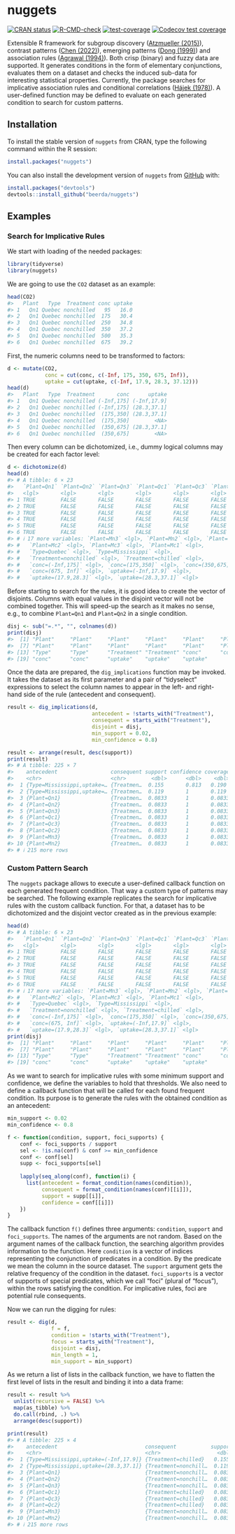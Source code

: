 
<!-- README.md is generated from README.Rmd. Please edit that file -->

# nuggets

<!-- badges: start -->

[![CRAN
status](https://www.r-pkg.org/badges/version/nuggets)](https://CRAN.R-project.org/package=nuggets)
[![R-CMD-check](https://github.com/beerda/nuggets/actions/workflows/R-CMD-check.yaml/badge.svg)](https://github.com/beerda/nuggets/actions/workflows/R-CMD-check.yaml)
[![test-coverage](https://github.com/beerda/nuggets/actions/workflows/test-coverage.yaml/badge.svg)](https://github.com/beerda/nuggets/actions/workflows/test-coverage.yaml)
[![Codecov test
coverage](https://codecov.io/gh/beerda/nuggets/branch/main/graph/badge.svg)](https://app.codecov.io/gh/beerda/nuggets?branch=main)
<!-- badges: end -->

Extensible R framework for subgroup discovery ([Atzmueller
(2015)](https://doi.org/10.1002/widm.1144)), contrast patterns ([Chen
(2022)](https://doi.org/10.48550/arXiv.2209.13556)), emerging patterns
([Dong (1999)](https://doi.org/10.1145/312129.312191%3E)) and
association rules ([Agrawal
(1994)](https://www.vldb.org/conf/1994/P487.PDF)). Both crisp (binary)
and fuzzy data are supported. It generates conditions in the form of
elementary conjunctions, evaluates them on a dataset and checks the
induced sub-data for interesting statistical properties. Currently, the
package searches for implicative association rules and conditional
correlations ([Hájek
(1978)](https://doi.org/10.1007/978-3-642-66943-9%3E)). A user-defined
function may be defined to evaluate on each generated condition to
search for custom patterns.

## Installation

To install the stable version of `nuggets` from CRAN, type the following
command within the R session:

``` r
install.packages("nuggets")
```

You can also install the development version of `nuggets` from
[GitHub](https://github.com/) with:

``` r
install.packages("devtools")
devtools::install_github("beerda/nuggets")
```

## Examples

### Search for Implicative Rules

We start with loading of the needed packages:

``` r
library(tidyverse)
library(nuggets)
```

We are going to use the `CO2` dataset as an example:

``` r
head(CO2)
#>   Plant   Type  Treatment conc uptake
#> 1   Qn1 Quebec nonchilled   95   16.0
#> 2   Qn1 Quebec nonchilled  175   30.4
#> 3   Qn1 Quebec nonchilled  250   34.8
#> 4   Qn1 Quebec nonchilled  350   37.2
#> 5   Qn1 Quebec nonchilled  500   35.3
#> 6   Qn1 Quebec nonchilled  675   39.2
```

First, the numeric columns need to be transformed to factors:

``` r
d <- mutate(CO2,
            conc = cut(conc, c(-Inf, 175, 350, 675, Inf)),
            uptake = cut(uptake, c(-Inf, 17.9, 28.3, 37.12)))
head(d)
#>   Plant   Type  Treatment       conc      uptake
#> 1   Qn1 Quebec nonchilled (-Inf,175] (-Inf,17.9]
#> 2   Qn1 Quebec nonchilled (-Inf,175] (28.3,37.1]
#> 3   Qn1 Quebec nonchilled  (175,350] (28.3,37.1]
#> 4   Qn1 Quebec nonchilled  (175,350]        <NA>
#> 5   Qn1 Quebec nonchilled  (350,675] (28.3,37.1]
#> 6   Qn1 Quebec nonchilled  (350,675]        <NA>
```

Then every column can be dichotomized, i.e., dummy logical columns may
be created for each factor level:

``` r
d <- dichotomize(d)
head(d)
#> # A tibble: 6 × 23
#>   `Plant=Qn1` `Plant=Qn2` `Plant=Qn3` `Plant=Qc1` `Plant=Qc3` `Plant=Qc2`
#>   <lgl>       <lgl>       <lgl>       <lgl>       <lgl>       <lgl>      
#> 1 TRUE        FALSE       FALSE       FALSE       FALSE       FALSE      
#> 2 TRUE        FALSE       FALSE       FALSE       FALSE       FALSE      
#> 3 TRUE        FALSE       FALSE       FALSE       FALSE       FALSE      
#> 4 TRUE        FALSE       FALSE       FALSE       FALSE       FALSE      
#> 5 TRUE        FALSE       FALSE       FALSE       FALSE       FALSE      
#> 6 TRUE        FALSE       FALSE       FALSE       FALSE       FALSE      
#> # ℹ 17 more variables: `Plant=Mn3` <lgl>, `Plant=Mn2` <lgl>, `Plant=Mn1` <lgl>,
#> #   `Plant=Mc2` <lgl>, `Plant=Mc3` <lgl>, `Plant=Mc1` <lgl>,
#> #   `Type=Quebec` <lgl>, `Type=Mississippi` <lgl>,
#> #   `Treatment=nonchilled` <lgl>, `Treatment=chilled` <lgl>,
#> #   `conc=(-Inf,175]` <lgl>, `conc=(175,350]` <lgl>, `conc=(350,675]` <lgl>,
#> #   `conc=(675, Inf]` <lgl>, `uptake=(-Inf,17.9]` <lgl>,
#> #   `uptake=(17.9,28.3]` <lgl>, `uptake=(28.3,37.1]` <lgl>
```

Before starting to search for the rules, it is good idea to create the
vector of disjoints. Columns with equal values in the disjoint vector
will not be combined together. This will speed-up the search as it makes
no sense, e.g., to combine `Plant=Qn1` and `Plant=Qn2` in a single
condition.

``` r
disj <- sub("=.*", "", colnames(d))
print(disj)
#>  [1] "Plant"     "Plant"     "Plant"     "Plant"     "Plant"     "Plant"    
#>  [7] "Plant"     "Plant"     "Plant"     "Plant"     "Plant"     "Plant"    
#> [13] "Type"      "Type"      "Treatment" "Treatment" "conc"      "conc"     
#> [19] "conc"      "conc"      "uptake"    "uptake"    "uptake"
```

Once the data are prepared, the `dig_implications` function may be
invoked. It takes the dataset as its first parameter and a pair of
“tidyselect” expressions to select the column names to appear in the
left- and right-hand side of the rule (antecedent and consequent).

``` r
result <- dig_implications(d,
                           antecedent = !starts_with("Treatment"),
                           consequent = starts_with("Treatment"),
                           disjoint = disj,
                           min_support = 0.02,
                           min_confidence = 0.8)

result <- arrange(result, desc(support))
print(result)
#> # A tibble: 225 × 7
#>    antecedent                 consequent support confidence coverage  lift count
#>    <chr>                      <chr>        <dbl>      <dbl>    <dbl> <dbl> <dbl>
#>  1 {Type=Mississippi,uptake=… {Treatmen…  0.155       0.813   0.190   1.63    16
#>  2 {Type=Mississippi,uptake=… {Treatmen…  0.119       1       0.119   2       10
#>  3 {Plant=Qn1}                {Treatmen…  0.0833      1       0.0833  2        7
#>  4 {Plant=Qn2}                {Treatmen…  0.0833      1       0.0833  2        7
#>  5 {Plant=Qn3}                {Treatmen…  0.0833      1       0.0833  2        7
#>  6 {Plant=Qc1}                {Treatmen…  0.0833      1       0.0833  2        7
#>  7 {Plant=Qc3}                {Treatmen…  0.0833      1       0.0833  2        7
#>  8 {Plant=Qc2}                {Treatmen…  0.0833      1       0.0833  2        7
#>  9 {Plant=Mn3}                {Treatmen…  0.0833      1       0.0833  2        7
#> 10 {Plant=Mn2}                {Treatmen…  0.0833      1       0.0833  2        7
#> # ℹ 215 more rows
```

### Custom Pattern Search

The `nuggets` package allows to execute a user-defined callback function
on each generated frequent condition. That way a custom type of patterns
may be searched. The following example replicates the search for
implicative rules with the custom callback function. For that, a dataset
has to be dichotomized and the disjoint vector created as in the
previous example:

``` r
head(d)
#> # A tibble: 6 × 23
#>   `Plant=Qn1` `Plant=Qn2` `Plant=Qn3` `Plant=Qc1` `Plant=Qc3` `Plant=Qc2`
#>   <lgl>       <lgl>       <lgl>       <lgl>       <lgl>       <lgl>      
#> 1 TRUE        FALSE       FALSE       FALSE       FALSE       FALSE      
#> 2 TRUE        FALSE       FALSE       FALSE       FALSE       FALSE      
#> 3 TRUE        FALSE       FALSE       FALSE       FALSE       FALSE      
#> 4 TRUE        FALSE       FALSE       FALSE       FALSE       FALSE      
#> 5 TRUE        FALSE       FALSE       FALSE       FALSE       FALSE      
#> 6 TRUE        FALSE       FALSE       FALSE       FALSE       FALSE      
#> # ℹ 17 more variables: `Plant=Mn3` <lgl>, `Plant=Mn2` <lgl>, `Plant=Mn1` <lgl>,
#> #   `Plant=Mc2` <lgl>, `Plant=Mc3` <lgl>, `Plant=Mc1` <lgl>,
#> #   `Type=Quebec` <lgl>, `Type=Mississippi` <lgl>,
#> #   `Treatment=nonchilled` <lgl>, `Treatment=chilled` <lgl>,
#> #   `conc=(-Inf,175]` <lgl>, `conc=(175,350]` <lgl>, `conc=(350,675]` <lgl>,
#> #   `conc=(675, Inf]` <lgl>, `uptake=(-Inf,17.9]` <lgl>,
#> #   `uptake=(17.9,28.3]` <lgl>, `uptake=(28.3,37.1]` <lgl>
print(disj)
#>  [1] "Plant"     "Plant"     "Plant"     "Plant"     "Plant"     "Plant"    
#>  [7] "Plant"     "Plant"     "Plant"     "Plant"     "Plant"     "Plant"    
#> [13] "Type"      "Type"      "Treatment" "Treatment" "conc"      "conc"     
#> [19] "conc"      "conc"      "uptake"    "uptake"    "uptake"
```

As we want to search for implicative rules with some minimum support and
confidence, we define the variables to hold that thresholds. We also
need to define a callback function that will be called for each found
frequent condition. Its purpose is to generate the rules with the
obtained condition as an antecedent:

``` r
min_support <- 0.02
min_confidence <- 0.8

f <- function(condition, support, foci_supports) {
    conf <- foci_supports / support
    sel <- !is.na(conf) & conf >= min_confidence
    conf <- conf[sel]
    supp <- foci_supports[sel]
    
    lapply(seq_along(conf), function(i) { 
      list(antecedent = format_condition(names(condition)),
           consequent = format_condition(names(conf)[[i]]),
           support = supp[[i]],
           confidence = conf[[i]])
    })
}
```

The callback function `f()` defines three arguments: `condition`,
`support` and `foci_supports`. The names of the arguments are not
random. Based on the argument names of the callback function, the
searching algorithm provides information to the function. Here
`condition` is a vector of indices representing the conjunction of
predicates in a condition. By the predicate we mean the column in the
source dataset. The `support` argument gets the relative frequency of
the condition in the dataset. `foci_supports` is a vector of supports of
special predicates, which we call “foci” (plural of “focus”), within the
rows satisfying the condition. For implicative rules, foci are potential
rule consequents.

Now we can run the digging for rules:

``` r
result <- dig(d,
              f = f,
              condition = !starts_with("Treatment"),
              focus = starts_with("Treatment"),
              disjoint = disj,
              min_length = 1,
              min_support = min_support)
```

As we return a list of lists in the callback function, we have to
flatten the first level of lists in the result and binding it into a
data frame:

``` r
result <- result %>%
  unlist(recursive = FALSE) %>%
  map(as_tibble) %>%
  do.call(rbind, .) %>%
  arrange(desc(support))

print(result)
#> # A tibble: 225 × 4
#>    antecedent                            consequent           support confidence
#>    <chr>                                 <chr>                  <dbl>      <dbl>
#>  1 {Type=Mississippi,uptake=(-Inf,17.9]} {Treatment=chilled}   0.155       0.813
#>  2 {Type=Mississippi,uptake=(28.3,37.1]} {Treatment=nonchill…  0.119       1    
#>  3 {Plant=Qn1}                           {Treatment=nonchill…  0.0833      1    
#>  4 {Plant=Qn2}                           {Treatment=nonchill…  0.0833      1    
#>  5 {Plant=Qn3}                           {Treatment=nonchill…  0.0833      1    
#>  6 {Plant=Qc1}                           {Treatment=chilled}   0.0833      1    
#>  7 {Plant=Qc3}                           {Treatment=chilled}   0.0833      1    
#>  8 {Plant=Qc2}                           {Treatment=chilled}   0.0833      1    
#>  9 {Plant=Mn3}                           {Treatment=nonchill…  0.0833      1    
#> 10 {Plant=Mn2}                           {Treatment=nonchill…  0.0833      1    
#> # ℹ 215 more rows
```
